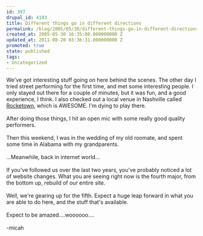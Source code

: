 ```yaml
---
id: 397
drupal_id: 4193
title: Different things go in different directions
permalink: /blog/2005/05/30/different-things-go-in-different-directions/
created_at: 2005-05-30 16:35:00.000000000 Z
updated_at: 2011-08-20 03:36:31.000000000 Z
promoted: true
state: published
tags:
- Uncategorized
---
```

We've got interesting stuff going on here behind the scenes. The other day I tried street performing for the first time, and met some interesting people. I only stayed out there for a couple of minutes, but it was fun, and a good experience, I think. I also checked out a local venue in Nashville called <a href="http://www.rcktwn.com/">Rocketown</a>, which is AWESOME. I'm dying to play there.<br /><br />After doing those things, I hit an open mic with some really good quality performers.<br /><br />Then this weekend, I was in the wedding of my old roomate, and spent some time in Alabama with my grandparents.<br /><br />...Meanwhile, back in internet world...<br /><br />If you've followed us over the last two years, you've probably noticed a lot of website changes. What you are seeing right now is the fourth major, from the bottom up, rebuild of our entire site.<br /><br />Well, we're gearing up for the fifth. Expect a huge leap forward in what you are able to do here, and the stuff that's available.<br /><br />Expect to be amazed....woooooo....<br /><br />-micah
